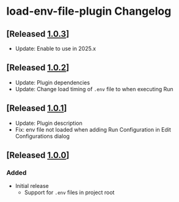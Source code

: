 <!-- Keep a Changelog guide -> https://keepachangelog.com -->

# load-env-file-plugin Changelog

## [Released [1.0.3]]

- Update: Enable to use in 2025.x

## [Released [1.0.2]]

- Update: Plugin dependencies
- Update: Change load timing of `.env` file to when executing Run

## [Released [1.0.1]]

- Update: Plugin description
- Fix: env file not loaded when adding Run Configuration in Edit Configurations dialog

## [Released [1.0.0]]

### Added

- Initial release
  - Support for `.env` files in project root

[1.0.3]: https://github.com/kroyeeg/load-env-file-plugin/compare/1.0.2...1.0.3
[1.0.2]: https://github.com/kroyeeg/load-env-file-plugin/compare/1.0.1...1.0.2
[1.0.1]: https://github.com/kroyeeg/load-env-file-plugin/compare/1.0.0...1.0.1
[1.0.0]: https://github.com/kroyeeg/load-env-file-plugin/commits/1.0.0
